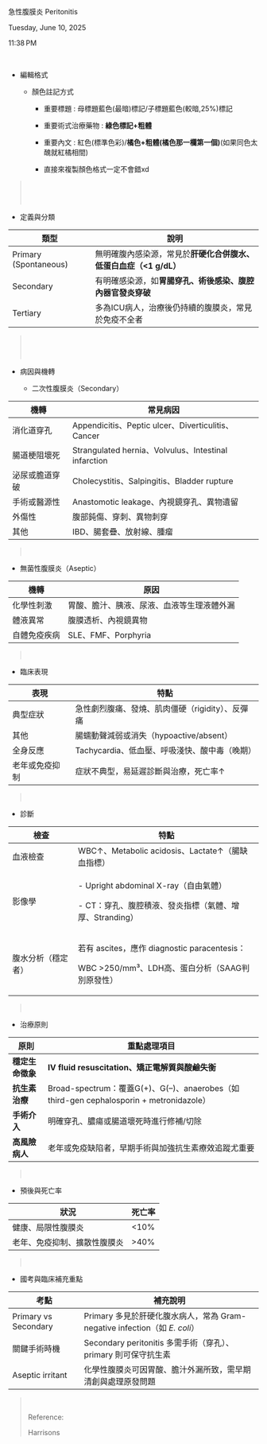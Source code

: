急性腹膜炎 Peritonitis

Tuesday, June 10, 2025

11:38 PM

 

- 編輯格式

  - 顏色註記方式

    - 重要標題 : 母標題藍色(最暗)標記/子標題藍色(較暗,25%)標記

    - 重要術式治療藥物 : **綠色標記+粗體**

    - 重要內文 : 紅色(標準色彩)/**橘色+粗體(橘色那一欄第一個)**(如果同色太醜就紅橘相間)

    - 直接來複製顏色格式一定不會錯xd

>  
>
>  

- 定義與分類

| **類型**              | **說明**                                                           |
|-----------------------|--------------------------------------------------------------------|
| Primary (Spontaneous) | 無明確腹內感染源，常見於**肝硬化合併腹水、低蛋白血症（\<1 g/dL）** |
| Secondary             | 有明確感染源，如**胃腸穿孔、術後感染、腹腔內器官發炎穿破**         |
| Tertiary              | 多為ICU病人，治療後仍持續的腹膜炎，常見於免疫不全者                |

>  
>
>  

- 病因與機轉

  - 二次性腹膜炎（Secondary）

| **機轉**       | **常見病因**                                         |
|----------------|------------------------------------------------------|
| 消化道穿孔     | Appendicitis、Peptic ulcer、Diverticulitis、Cancer   |
| 腸道梗阻壞死   | Strangulated hernia、Volvulus、Intestinal infarction |
| 泌尿或膽道穿破 | Cholecystitis、Salpingitis、Bladder rupture          |
| 手術或醫源性   | Anastomotic leakage、內視鏡穿孔、異物遺留            |
| 外傷性         | 腹部鈍傷、穿刺、異物刺穿                             |
| 其他           | IBD、腸套疊、放射線、腫瘤                            |

>  

- 無菌性腹膜炎（Aseptic）

| **機轉**     | **原因**                                   |
|--------------|--------------------------------------------|
| 化學性刺激   | 胃酸、膽汁、胰液、尿液、血液等生理液體外漏 |
| 體液異常     | 腹膜透析、內視鏡異物                       |
| 自體免疫疾病 | SLE、FMF、Porphyria                        |

>  

- 臨床表現

| **表現**       | **特點**                                         |
|----------------|--------------------------------------------------|
| 典型症狀       | 急性劇烈腹痛、發燒、肌肉僵硬（rigidity）、反彈痛 |
| 其他           | 腸蠕動聲減弱或消失（hypoactive/absent）          |
| 全身反應       | Tachycardia、低血壓、呼吸淺快、酸中毒（晚期）    |
| 老年或免疫抑制 | 症狀不典型，易延遲診斷與治療，死亡率↑            |

>  

- 診斷

<table>
<colgroup>
<col style="width: 26%" />
<col style="width: 73%" />
</colgroup>
<thead>
<tr class="header">
<th><strong>檢查</strong></th>
<th><strong>特點</strong></th>
</tr>
</thead>
<tbody>
<tr class="odd">
<td>血液檢查</td>
<td>WBC↑、Metabolic acidosis、Lactate↑（腸缺血指標）</td>
</tr>
<tr class="even">
<td>影像學</td>
<td><p>- Upright abdominal X-ray（自由氣體）</p>
<p>- CT：穿孔、腹腔積液、發炎指標（氣體、增厚、Stranding）</p></td>
</tr>
<tr class="odd">
<td>腹水分析（穩定者）</td>
<td><p>若有 ascites，應作 diagnostic paracentesis：</p>
<p>WBC &gt;250/mm³、LDH高、蛋白分析（SAAG判別原發性）</p></td>
</tr>
</tbody>
</table>

>  

- 治療原則

| **原則**         | **重點處理項目**                                                                        |
|------------------|-----------------------------------------------------------------------------------------|
| **穩定生命徵象** | **IV fluid resuscitation、矯正電解質與酸鹼失衡**                                        |
| **抗生素治療**   | Broad-spectrum：覆蓋G(+)、G(–)、anaerobes（如 third-gen cephalosporin + metronidazole） |
| **手術介入**     | 明確穿孔、膿瘍或腸道壞死時進行修補/切除                                                 |
| **高風險病人**   | 老年或免疫缺陷者，早期手術與加強抗生素療效追蹤尤重要                                    |

>  

- 預後與死亡率

| **狀況**                     | **死亡率** |
|------------------------------|------------|
| 健康、局限性腹膜炎           | \<10%      |
| 老年、免疫抑制、擴散性腹膜炎 | \>40%      |

>  

- 國考與臨床補充重點

| **考點**             | **補充說明**                                                               |
|----------------------|----------------------------------------------------------------------------|
| Primary vs Secondary | Primary 多見於肝硬化腹水病人，常為 Gram-negative infection（如 *E. coli*） |
| 關鍵手術時機         | Secondary peritonitis 多需手術（穿孔）、primary 則可保守抗生素             |
| Aseptic irritant     | 化學性腹膜炎可因胃酸、膽汁外漏所致，需早期清創與處理原發問題               |

>  
>
> Reference:
>
> Harrisons
